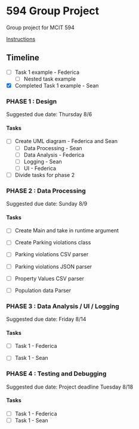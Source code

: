 # 594 Group Project
Group project for MCIT 594

[Instructions](https://github.com/federicca/594_groupproject/blob/master/Instructions.pdf)

## Timeline
- [ ] Task 1 example - Federica
    - [ ] Nested task example
- [x] Completed Task 1 example - Sean

### PHASE 1 : Design
Suggested due date: Thursday 8/6

#### Tasks

- [ ] Create UML diagram - Federica and Sean
  - [ ] Data Processing - Sean
  - [ ] Data Analysis - Federica
  - [ ] Logging - Sean
  - [ ] UI - Federica
- [ ] Divide tasks for phase 2

### PHASE 2 : Data Processing
Suggested due date: Sunday 8/9

#### Tasks
- [ ] Create Main and take in runtime argument
- [ ] Create Parking violations class
- [ ] Parking violations CSV parser
- [ ] Parking violations JSON parser
- [ ] Property Values CSV parser
- [ ] Population data Parser




### PHASE 3 : Data Analysis / UI / Logging
Suggested due date: Friday 8/14

#### Tasks
- [ ] Task 1 - Federica
- [ ] Task 1 - Sean


### PHASE 4 : Testing and Debugging
Suggested due date: Project deadline Tuesday 8/18

#### Tasks
- [ ] Task 1 - Federica
- [ ] Task 1 - Sean
